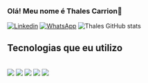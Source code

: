 ### Olá! Meu nome é Thales Carrion👋
[![Linkedin](    https://img.shields.io/badge/LinkedIn-0077B5?style=for-the-badge&logo=linkedin&logoColor=white)](https://www.linkedin.com/in/thales-carrion/)
[![WhatsApp](https://img.shields.io/badge/WhatsApp-25D366?style=for-the-badge&logo=whatsapp&logoColor=white)](https://api.whatsapp.com/send/?phone=5515992717403&text&type=phone_number&app_absent=0)
![Thales GitHub stats](https://github-readme-stats.vercel.app/api?username=thalesmanoel&show_icons=true&theme=onedark)

## Tecnologias que eu utilizo

<div style="display: inline_block"><br>
<img align="center" src="https://img.shields.io/badge/Java-ED8B00?style=for-the-badge&logo=openjdk&logoColor=white">
<img align="center" style="display: inline_block" src="    https://img.shields.io/badge/Spring-6DB33F?style=for-the-badge&logo=spring&logoColor=white">
<img align="center" style="display: inline_block" src="https://img.shields.io/badge/Node.js-43853D?style=for-the-badge&logo=node.js&logoColor=white">
<img align="center" style="display: inline_block" src="https://img.shields.io/badge/Angular-DD0031?style=for-the-badge&logo=angular&logoColor=white">
<img align="center" style="display: inline_block" src="https://img.shields.io/badge/TypeScript-007ACC?style=for-the-badge&logo=typescript&logoColor=white">
</div>
